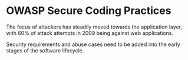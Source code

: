 # OWASP Secure Coding Practices

The focus of attackers has steadily moved towards the application layer, with 60% of attack attempts in 2009 being against web applications.

Security requirements and abuse cases need to be added into the early stages of the software lifecycle.

